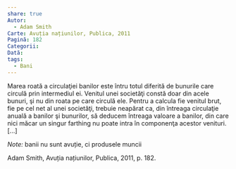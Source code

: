 ```yaml
---
share: true
Autor:
  - Adam Smith
Carte: Avuția națiunilor, Publica, 2011
Pagină: 182
Categorii: 
Dată: 
tags:
  - Bani
---
```


Marea roată a circulaţiei banilor este întru totul diferită de bunurile care circulă prin intermediul ei. Venitul unei societăţi constă doar din acele bunuri, şi nu din roata pe care circulă ele. Pentru a calcula fie venitul brut, fie pe cel net al unei societăţi, trebuie neapărat ca, din întreaga circulaţie anuală a banilor şi bunurilor, să deducem întreaga valoare a banilor, din care nici măcar un singur farthing nu poate intra în componenţa acestor venituri. [...]

_Note:_ banii nu sunt avuție, ci produsele muncii

Adam Smith, Avuția națiunilor, Publica, 2011, p. 182.